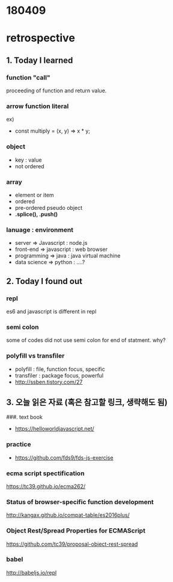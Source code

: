 # 180409
# retrospective

## 1. Today I learned

### function "call"
proceeding of function and return value.

### **arrow function literal**
ex)
- const multiply = (x, y) => x * y;


### object 
- key : value
- not ordered

### array
- element or item
- ordered
- pre-ordered pseudo object
- **.splice(), .push()**

### lanuage : environment
- server => Javascript : node.js
- front-end => javascript : web browser
- programming => java : java virtual machine
- data science => python : ....?




## 2. Today I found out

### repl
es6 and javascript is different in repl

### semi colon
some of codes did not use semi colon for end of statment. why?


### polyfill vs transfiler
- polyfill : file, function focus, specific
- transfiler : package focus, powerful
- http://ssben.tistory.com/27



## 3. 오늘 읽은 자료 (혹은 참고할 링크, 생략해도 됨)

###. text book
- https://helloworldjavascript.net/

### practice
- https://github.com/fds9/fds-js-exercise

### ecma script spectification
https://tc39.github.io/ecma262/

### Status of browser-specific function development
http://kangax.github.io/compat-table/es2016plus/

### Object Rest/Spread Properties for ECMAScript
https://github.com/tc39/proposal-object-rest-spread

### babel
http://babeljs.io/repl
